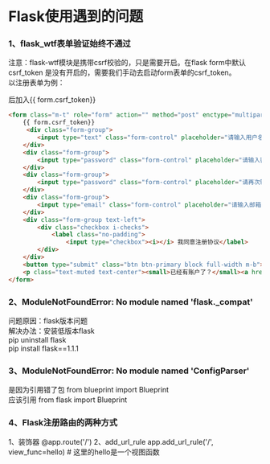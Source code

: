 # Flask使用遇到的问题  
### 1、flask_wtf表单验证始终不通过  
注意：flask-wtf模块是携带csrf校验的，只是需要开启。在flask form中默认csrf_token 是没有开启的，需要我们手动去启动form表单的csrf_token。  
以注册表单为例：<form>后加入{{ form.csrf_token}}
```html
<form class="m-t" role="form" action="" method="post" enctype="multipart/form-data">
    {{ form.csrf_token}}
     <div class="form-group">
        <input type="text" class="form-control" placeholder="请输入用户名" required="", name="username">
    </div>
    <div class="form-group">
        <input type="password" class="form-control" placeholder="请输入密码" required="" name="password">
    </div>
    <div class="form-group">
        <input type="password" class="form-control" placeholder="请再次输入密码" required="" name="password_confirm">
    </div>
    <div class="form-group">
        <input type="email" class="form-control" placeholder="请输入邮箱" required="" name="email">
    </div>
    <div class="form-group text-left">
        <div class="checkbox i-checks">
            <label class="no-padding">
                <input type="checkbox"><i></i> 我同意注册协议</label>
        </div>
    </div>
    <button type="submit" class="btn btn-primary block full-width m-b">注 册</button>
    <p class="text-muted text-center"><small>已经有账户了？</small><a href="login.html">点此登录</a></p>
</form>
```  

### 2、ModuleNotFoundError: No module named 'flask._compat'  
问题原因：flask版本问题    
解决办法：安装低版本flask  
pip uninstall flask  
pip install flask==1.1.1  

### 3、ModuleNotFoundError: No module named 'ConfigParser'  

是因为引用错了包 from blueprint import Blueprint  
应该引用 from flask import Blueprint  

### 4、Flask注册路由的两种方式  
1、装饰器
@app.route('/')
2、add_url_rule
app.add_url_rule('/', view_func=hello) # 这里的hello是一个视图函数